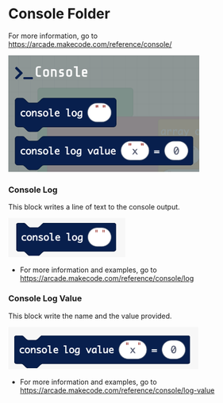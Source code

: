 # Console Folder

For more information, go to
<https://arcade.makecode.com/reference/console/>

<img src="../images/media/image136.png"
style="width:4.01389in;height:2.44444in"
alt="A screenshot of a video game Description automatically generated" />

### Console Log 

This block writes a line of text to the console output.

<img src="../images/media/image137.png"
style="width:2.45833in;height:0.81944in"
alt="A blue rectangle with white text Description automatically generated" />

-   For more information and examples, go to
    <https://arcade.makecode.com/reference/console/log>

### Console Log Value

This block write the name and the value provided.

<img src="../images/media/image138.png"
style="width:3.98611in;height:0.88889in"
alt="A blue rectangle with white text Description automatically generated" />

-   For more information and examples, go to
    <https://arcade.makecode.com/reference/console/log-value>
